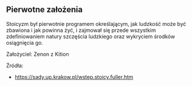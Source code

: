 ## Pierwotne założenia
Stoicyzm był pierwotnie programem określającym, jak ludzkość może być zbawiona i jak powinna żyć, i zajmował się przede wszystkim zdefiniowaniem natury szczęścia ludzkiego oraz wykryciem środków osiągnięcia go.

Założyciel: Zenon z Kition


Źródła:
- https://sady.up.krakow.pl/wstep.stoicy.fuller.htm